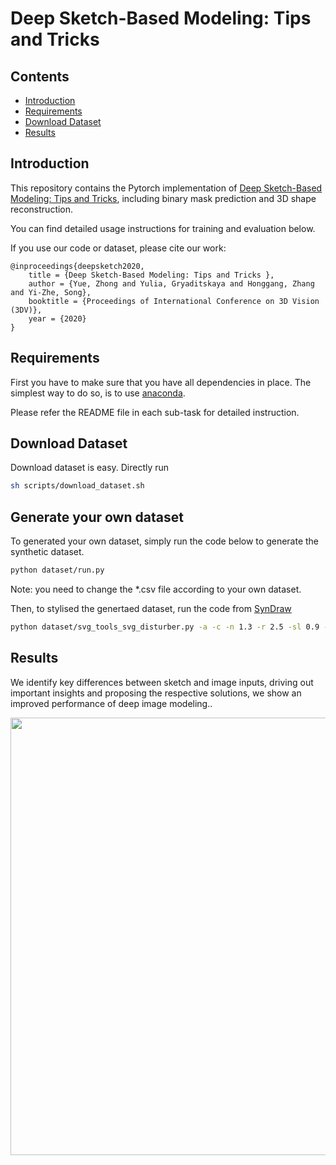 # Deep Sketch-Based Modeling: Tips and Tricks 

## Contents

- [Introduction](#Introduction)
- [Requirements](#Requirements)
- [Download Dataset](#Download-Dataset)
- [Results](#Results)

## Introduction

This repository contains the Pytorch implementation of [Deep Sketch-Based Modeling: Tips and Tricks](https://arxiv.org/abs/2011.06133), including binary mask prediction and 3D shape reconstruction. 

You can find detailed usage instructions for training and evaluation below.

 If you use our code or dataset, please cite our work:

    @inproceedings{deepsketch2020,
        title = {Deep Sketch-Based Modeling: Tips and Tricks },
        author = {Yue, Zhong and Yulia, Gryaditskaya and Honggang, Zhang and Yi-Zhe, Song},
        booktitle = {Proceedings of International Conference on 3D Vision (3DV)},
        year = {2020}
    }

## Requirements

First you have to make sure that you have all dependencies in place.
The simplest way to do so, is to use [anaconda](https://www.anaconda.com/). 

Please refer the README file in each sub-task for detailed instruction.

## Download Dataset

Download dataset is easy. Directly run

```bash
sh scripts/download_dataset.sh
```

## Generate your own dataset

To generated your own dataset, simply run the code below to generate the synthetic dataset.

```bash
python dataset/run.py
```

Note: you need to change the *.csv file according to your own dataset.

Then, to stylised the genertaed dataset, run the code from [SynDraw](https://gitlab.inria.fr/D3/contour-detect/-/blob/master/svg_tools/svg_disturber.py)

```bash
python dataset/svg_tools_svg_disturber.py -a -c -n 1.3 -r 2.5 -sl 0.9 -su 1.1 -t 2 -min 1 -max 2 -os 1 -pen 2.5 -penv 1.5 -bg -u
```

## Results

We identify key differences between sketch and image inputs, driving out important insights and proposing the respective solutions, we show an improved performance of deep image modeling..

<img src="img/tease.gif" width="700">

